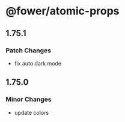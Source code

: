 # @fower/atomic-props

## 1.75.1

### Patch Changes

- fix auto dark mode

## 1.75.0

### Minor Changes

- update colors
